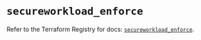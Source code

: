 # `secureworkload_enforce`

Refer to the Terraform Registry for docs: [`secureworkload_enforce`](https://registry.terraform.io/providers/ciscodevnet/secureworkload/1.8.0/docs/resources/enforce).
